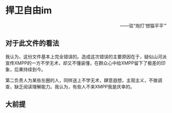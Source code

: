 # 捍卫自由im

<div align="right">——驳“炮打‘想猫平平’”</div>

## 对于此文件的看法

我认为，这份文件基本上完全错误的。造成这次错误的主要原因在于，疑似山河派宣传XMPP的一方不学无术，却又不懂装懂，在群众心中给XMPP留下了极差的印象，后果持续到今。

第二负责人为某些左圈的人，同样送上不学无术，肆意遐想，主观主义，不做调查，缺乏阅读理解能力。我认为，有些人不来XMPP我是庆幸的。

## 大前提


<!--stackedit_data:
eyJoaXN0b3J5IjpbLTIwNDk5OTkwNjBdfQ==
-->
